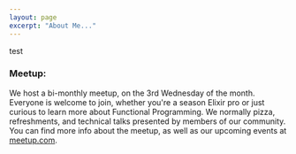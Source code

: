 ```yaml
---
layout: page
excerpt: "About Me..."
---
```


test

### Meetup:

We host a bi-monthly meetup, on the 3rd Wednesday of the month. Everyone is welcome to join, whether you're a season Elixir pro or just curious to learn more about Functional Programming. We normally pizza, refreshments, and technical talks presented by members of our community. You can find more info about the meetup, as well as our upcoming events at [meetup.com](https://www.meetup.com/elixir-calgary/).